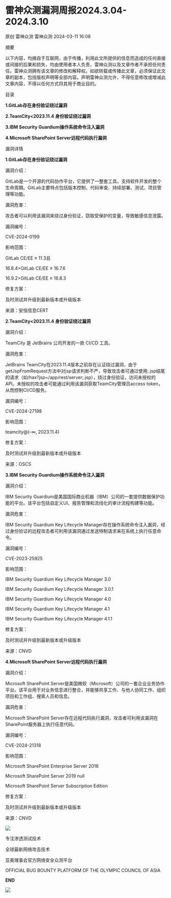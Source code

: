 #  雷神众测漏洞周报2024.3.04-2024.3.10   
原创 雷神众测  雷神众测   2024-03-11 16:08  
  
摘要  
  
  
以下内容，均摘自于互联网，由于传播，利用此文所提供的信息而造成的任何直接或间接的后果和损失，均由使用者本人负责，雷神众测以及文章作者不承担任何责任。雷神众测拥有该文章的修改和解释权。如欲转载或传播此文章，必须保证此文章的副本，包括版权声明等全部内容。声明雷神众测允许，不得任意修改或增减此文章内容，不得以任何方式将其用于商业目的。  
  
  
目录  
  
**1.GitLab存在身份验证绕过漏洞**  
  
**2.TeamCity<2023.11.4 身份验证绕过漏洞**  
  
**3.IBM Security Guardium操作系统命令注入漏洞**  
  
**4.Microsoft SharePoint Server远程代码执行漏洞**  
  
  
漏洞详情  
  
**1.GitLab存在身份验证绕过漏洞**  
  
  
漏洞介绍：  
  
GitLab是一个开源的代码协作平台，它提供了一整套工具，支持软件开发的整个生命周期。GitLab主要特点包括版本控制、代码审查、持续部署、测试、项目管理等功能。  
  
  
漏洞危害：  
  
攻击者可以利用该漏洞来绕过身份验证，窃取受保护的变量，导致敏感信息泄露。  
  
  
漏洞编号：  
  
CVE-2024-0199  
  
  
影响范围：  
  
GitLab CE/EE ≥ 11.3且  
  
16.8.4>GitLab CE/EE ≥ 16.7.6  
  
16.9.2>GitLab CE/EE ≥ 16.8.3  
  
  
修复方案：  
  
及时测试并升级到最新版本或升级版本  
  
  
来源：安恒信息CERT  
  
**2.TeamCity<2023.11.4 身份验证绕过漏洞**  
  
  
漏洞介绍：  
  
TeamCity 是 JetBrains 公司开发的一款 CI/CD 工具。  
  
  
漏洞危害：  
  
JetBrains TeamCity在2023.11.4版本之前存在认证绕过漏洞，由于getJspFromRequest方法中对jsp请求判断不严，导致攻击者可通过使用;.jsp结尾的请求（如/hax?jsp=/app/rest/server;.jsp），绕过身份验证，访问未授权的API。未授权的攻击者可能通过利用该漏洞获取TeamCity管理员access token，从而控制CI/CD服务。  
  
  
漏洞编号：  
  
CVE-2024-27198  
  
  
影响范围：  
  
teamcity@(-∞, 2023.11.4)  
  
  
修复方案：  
  
及时测试并升级到最新版本或升级版本  
  
  
来源：OSCS  
  
  
**3.IBM Security Guardium操作系统命令注入漏洞**  
  
  
漏洞介绍：  
  
IBM Security Guardium是美国国际商业机器（IBM）公司的一套提供数据保护功能的平台。该平台包括自定义UI、报告管理和流线化的审计流程构建等功能。  
  
  
漏洞危害：  
  
IBM Security Guardium Key Lifecycle Manager存在操作系统命令注入漏洞，经过身份验证的远程攻击者可利用该漏洞通过发送特制请求来在系统上执行任意命令。  
  
  
漏洞编号：  
  
CVE-2023-25925  
  
  
影响范围：  
  
IBM Security Guardium Key Lifecycle Manager 3.0  
  
IBM Security Guardium Key Lifecycle Manager 3.0.1  
  
IBM Security Guardium Key Lifecycle Manager 4.0  
  
IBM Security Guardium Key Lifecycle Manager 4.1  
  
IBM Security Guardium Key Lifecycle Manager 4.1.1  
  
  
修复方案：  
  
及时测试并升级到最新版本或升级版本  
  
  
来源：CNVD  
  
**4.Microsoft SharePoint Server远程代码执行漏洞**  
  
  
漏洞介绍：  
  
Microsoft SharePoint Server是美国微软（Microsoft）公司的一套企业业务协作平台。该平台用于对业务信息进行整合，并能够共享工作、与他人协同工作、组织项目和工作组、搜索人员和信息。  
  
  
漏洞危害：  
  
Microsoft SharePoint Server存在远程代码执行漏洞，攻击者可利用该漏洞在SharePoint服务器上执行任意代码。  
  
  
漏洞编号：  
  
CVE-2024-21318  
  
  
影响范围：  
  
Microsoft SharePoint Enterprise Server 2016  
  
Microsoft SharePoint Server 2019 null  
  
Microsoft SharePoint Server Subscription Edition  
  
  
修复方案：  
  
及时测试并升级到最新版本或升级版本  
  
  
来源：CNVD  
  
  
  
  
  
  
![](https://mmbiz.qpic.cn/mmbiz_jpg/HxO8NorP4JWibicK2cHP8icDaicu6ICluOX3Umiauk4NC3HBsNgibria3niaclYBF0QiaRfcoOEzPH4Zn2qQ8ialicUQbcyrA/640?wx_fmt=jpeg&from=appmsg "")  
  
专注渗透测试技术  
  
全球最新网络攻击技术  
  
亚奥理事会官方网络安全众测平台   
  
OFFICIAL BUG BOUNTY PLATFORM OF THE OLYMPIC COUNCIL OF ASIA  
  
  
**END**  
  
![](https://mmbiz.qpic.cn/mmbiz_jpg/HxO8NorP4JWibicK2cHP8icDaicu6ICluOX3AeUb8aA9IRk5a9ejfNkF23otAgnQicWhmI0ICfrYjib3MHwIo2Ys6bRQ/640?wx_fmt=jpeg&from=appmsg "")  
  
  
  
